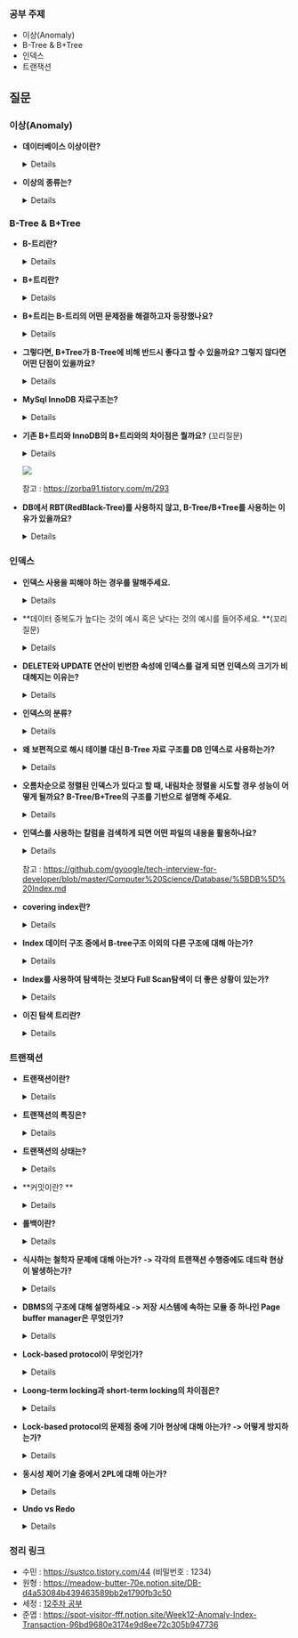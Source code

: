 ### 공부 주제

- 이상(Anomaly)
- B-Tree & B+Tree
- 인덱스
- 트랜잭션


## 질문

### 이상(Anomaly)
- **데이터베이스 이상이란?**
    
    <details>
    이상이란 릴레이션에서 일부 속성들의 종속이나 데이터의 중복으로 인해 데이터 조작시 불일치가 발생하는 것.<br>
    이를 해결하기 위해 정규화를 한다.
    </details>
    
- **이상의 종류는?**
    
    <details>
    삽입이상 : 자료들을 삽입할 때 의도하지 않은 자료까지 삽입해야만 자료를 테이블에 추가가 가능한 이상<br>
    갱신이상 : 중복된 데이터 중 일부만 수정되어 데이터 모순이 일어나는 이상<br>
    삭제이상 : 어떤 정보를 삭제하면, 유용한 다른 정보까지 삭제되어버리는 이상<br>
    </details>
### B-Tree & B+Tree

- **B-트리란?**
    
    <details>
    이진 트리를 확장해서 많은 자식을 갖을 수 있는 균형 트리<br>
    key들이 항상 오름차순으로 정렬되어 구성<br>
    Branch와 Leaf 노드가 key와 data를 저장
    </details>
    
- **B+트리란?**
    
    <details>
    * B트리를 확장해서 데이터의 빠른 접근을 위한 인덱스 역할만 하는 비단말 노드를 추가한 트리(리프들이 연결되어 있음)<br>
    * Branch 노드는 key만 저장-하나의 노드에 더 많은 key를 담을 수 있게 되므로 트리의 높이가 B 트리에 비해 더 낮아진다.(cache hit를 높임)<br>
    * Leaf 노드는 Key와 Data를 저장하고 Linked List로 연결되어 있음(검색에 유용)
    </details>
    
- **B+트리는 B-트리의 어떤 문제점을 해결하고자 등장했나요?**
    
    <details>
    B-트리의 순회작업에 대한 문제점. <br>
        풀 스캔 시 B트리는 모든 노드를 확인해야하지만, B+ 트리의 경우 리프노드에 연결된 연결리스트로 선형 탐색이 가능하다.</details>
    
- **그렇다면, B+Tree가 B-Tree에 비해 반드시 좋다고 할 수 있을까요? 그렇지 않다면 어떤 단점이 있을까요?**

    <details>
        B Tree의 경우 best case에는 루트에서 끝날수 있지만, B+Tree의 경우 무조건 leaf노드까지 가야한다.</details>

- **MySql InnoDB 자료구조는?**

    <details>
    B+트리<br>


- **기존 B+트리와 InnoDB의 B+트리와의 차이점은 뭘까요?** (꼬리질문)

    <details>
        기존 B+트리는 리프노드가 SingleLinkedList이지만, InnoDB의 리프노드는 DoubleLinkedList있고 자식노드로는 SingbleLinkedList로 연결되어있다.</details>

    ![](https://img1.daumcdn.net/thumb/R1280x0/?scode=mtistory2&fname=https%3A%2F%2Fblog.kakaocdn.net%2Fdn%2FCbs9b%2FbtqBVf7DVW2%2F8JOOKlHiwkoTsqbvbTt7R1%2Fimg.png)

    참고 : https://zorba91.tistory.com/m/293

- **DB에서 RBT(RedBlack-Tree)를 사용하지 않고, B-Tree/B+Tree를 사용하는 이유가 있을까요?** 

    <details>RedBlack-Tree는 무조건 하나의 노드에 하나의 데이터 요소만을 저장하므로 어떠한 요소를 탐색하든 참조 포인터 접근이 필수적이다. <br>
    반면, B-Tree는 하나의 노드에 여러 개의 데이터를 저장하므로 각 노드의 데이터 요소를 탐색할 때 참조 포인터 접근 없이 배열의 성질을 이용하여 빠르게 탐색이 가능하다. <br>
        결론적으로 참조 포인터의 접근 수가 B-Tree가 훨씬 적으므로 B-Tree를 인덱스의 자료 구조로 사용한다.</details>

### 인덱스


-  **인덱스 사용을 피해야 하는 경우를 말해주세요.**

    <details>
        데이터 중복도가 높거나 DML이 자주 일어나는 컬럼일 경우.<br></details>

- **데이터 중복도가 높다는 것의 예시 혹은 낮다는 것의 예시를 들어주세요. **(꼬리질문)
    
    <details>
    예를 들어 성별이라는 컬럼이 있다고 하자. (성별은 남자와 여자만 있다고 가정)<br>
    이때 성별에 인덱스를 걸어 봤자 탐색할 수 있는 값이 2개 밖에 없으므로 하나의 성별이 붙은 데이터를 검색하는 데 재수 없으면 Full Scan을 할 수도 있다.<br>
    또한, 인덱스는 내부적으로 Key, Value의 트리 형태로 데이터를 저장하는데, Key가 중복되어 여러 개 존재하면 검색할 대상이 증가한다.<br>
    이러한 이유로 데이터의 중복도가 낮아서 분포도가 높은 컬럼에 대해 인덱스를 사용해야 한다.
    </details>
    
- **DELETE와 UPDATE 연산이 빈번한 속성에 인덱스를 걸게 되면 인덱스의 크기가 비대해지는 이유는?**
    
    <details>
        UPDATE와 DELETE는 기존 인덱스를 삭제하지 않고, '사용하지 않음' 처리를 한다.<br>
    만약 어떤 테이블에 UPDATE와 DELETE가 빈번하게 발생한다면 실제 데이터는 10만 건이지만, 
    인덱스는 100만 건이 넘어가게 되어 SQL문 처리 시 비대해진 인덱스에 의해 오히려 성능이 떨어지게 되는 것이다.
    </details>
    
- **인덱스의 분류?**
    
    <details>
     클러스터 인덱스 - 테이블의 기본 키 (PK)에 대해 적용되는 인덱스<br>
    비클러스터 인덱스 - 테이블의 기본 키 외에 다른 컬럼에 적용된 인덱스<br>
    유니크 인덱스<br>
    -테이블의 기본 키는 아니지만, 중복을 허용하지 않는 Unique 속성이 들어간 컬럼에 적용된 인덱스<br>
    -참고로 클러스터 인덱스는 유니크 인덱스 + Not Null 속성을 띄고 있다.<br>
    -유니크 인덱스도 한꺼번에 비클러스터 인덱스로 보기도 한다. (어쨌든 기본 키는 아니므로)
    </details>
    
- **왜 보편적으로 해시 테이블 대신 B-Tree 자료 구조를 DB 인덱스로 사용하는가?**
    
    <details>
        해시 테이블 내의 데이터는 정렬이 되어 있지 않으므로 부등호 연산이 불가능하다. <br>
    인덱스의 특성상 기준 값보다 크거나 작은 요소를 탐색하는 경우가 많은데, 이러한 이유로 B-Tree를 인덱스의 자료 구조로 사용한다.
    </details>
    
- **오름차순으로 정렬된 인덱스가 있다고 할 때, 내림차순 정렬을 시도할 경우 성능이 어떻게 될까요? B-Tree/B+Tree의 구조를 기반으로 설명해 주세요.**
    
    <details>
    내림차순으로 탐색을 하기 위해서는 오름차순으로 정렬된 인덱스에서 맨 끝부터 탐색을 시작해야 합니다. <br>
    하지만 B-Tree나 B+Tree는 노드를 왼쪽에서 오른쪽으로 저장하므로, 인덱스를 끝에서부터 탐색하는 것은 구조적으로 비효율적입니다. 이로 인해 성능이 저하됩니다. <br>
    <br>
    내림차순으로 정렬된 인덱스를 사용해야 하는 경우, 인덱스를 생성할 때 내림차순으로 정렬된 인덱스를 생성하거나, 
    오름차순으로 정렬된 인덱스를 사용하되, 역순으로 탐색하는 방법을 사용할 수 있습니다. <br>
    후자의 경우, 오름차순으로 정렬된 인덱스를 사용하여 탐색한 후, 결과를 역순으로 반환하는 방법을 사용합니다. <br>
    이 방법은 내림차순으로 정렬된 인덱스를 사용하는 것보다는 성능이 좋지만, 오름차순으로 정렬된 인덱스를 사용하는 것보다는 성능이 떨어집니다.
    </details>
    
- **인덱스를 사용하는 칼럼을 검색하게 되면 어떤 파일의 내용을 활용하나요?**
    
    <details>
    MYI(index 정보 파일) <br>
    </details>
    
    
    참고 : https://github.com/gyoogle/tech-interview-for-developer/blob/master/Computer%20Science/Database/%5BDB%5D%20Index.md
    
- **covering index란?**
    
    <details>
    조회하는 특성들의 index가 모두 cover될 때<br>
    실무에서 조회 성능을 높이기 위해 종종 사용한다.<br>
    인덱스 크기가 증가하고 추가 디스크 공간이 필요하다는 단점이 있다.<br>
    </details>
    
- **Index 데이터 구조 중에서 B-tree구조 이외의 다른 구조에 대해 아는가?**
    
    <details>
    Hash Index, Bitmap Index, R-tree Index, Gist Index
    </details>
 
- **Index를 사용하여 탐색하는 것보다 Full Scan탐색이 더 좋은 상황이 있는가?**
    
    <details>
    table에 데이터가 조금 있을 때, 조회하려는 데이터가 테이블의 상당 부분을 차지할 때<br>
    index 사용할 지 Full Scan할 지는 optimizer가 판단
    </details>
    
- **이진 탐색 트리란?**
    
    <details>
    하나의 부모가 두 개의 자식만 가진 트리
    균형이 맞지 않으면 검색 효율이 선형검색 급으로 떨어진다.
    </details>

### 트랜잭션

- **트랜잭션이란?**

  <details>
  데이터베이스의 상태를 변화시키기 위해 수행하는 작업 단위
  </details>

- **트랜잭션의 특징은?**

  <details>
  Atomicity(원자성) : 트랜잭션이 DB에 모두 반영되거나, 혹은 전혀 반영되지 않아야 한다.<br>
  Consistency(일관성) : 트랜잭션의 작업처리 결과는 항상 일관성 있어야 한다.<br>
  Isolation(독립성) : 둘 이상의 트랜잭션이 동시에 병행 실행되고 있을 때, 어떤 트랜잭션도 다른 트랜잭션 연산에 끼어들 수 없다.<br>
  Durability(지속성) : 트랜잭션이 성공적으로 완료되었으면, 결과는 영구적으로 반영되어야 한다.
  </details>

- **트랜잭션의 상태는?**

  <details>
  활동(Active)- 트랜잭션이 실행 중인 상태<br>
  장애(Fail)-트랜잭션이 실행에 오류가 발생하여 중단한 상태<br>
  철회(Aborted)-트랜잭션이 비정상적으로 종료되어 Rollback 수행하는 상태<br>
  부분 완료(Partially Commit)-트랜잭션이 마지막 연산까지 실행했지만, Commit 연산이 실행되기 직전 상태<br>
  완료(Commmitted)-트랜잭션이 성공적으로 종료되어 commit 연산을 실행한 후의 상태
  </details>

- **커밋이란? **

  <details>
  하나의 트랜잭션이 성공적으로 끝났고, DB가 일관성있는 상태일 때 이를 알려주기 위해 사용하는 연산
  </details>

- **롤백이란?**

  <details>
  롤백은 특정 트랜잭션 또는 트랜잭션 세트를 취소하여 데이터베이스를 이전 상태로 복원하는 작업입니다. <br>
      트랜잭션이 정상적으로 종료되지 않았을 때, Last Consitent state로 RollBack 할 수 있음.
  </details>
    
- **식사하는 철학자 문제에 대해 아는가? -> 각각의 트랜잭션 수행중에도 데드락 현상이 발생하는가?**

  <details>
  각각의 트랜잭션이 필요한 리소스가 다른 트랜잭션에 있을 때 발생할 수 있다.
  </details>
    
- **DBMS의 구조에 대해 설명하세요 -> 저장 시스템에 속하는 모듈 중 하나인 Page buffer manager은 무엇인가?**

  <details>
  (1)질의 처리기와 저장 시스템으로 이루어져 있다. <br>
  (2)Main memory에 유지하는 페이지를 관리하는 모듈. Buffer 관리 정책에 따라, UNDO 복구와 REDO 복구가 요구되거나 그렇지 않게 되므로, transaction 관리에 매우 중요한 결정을 가져온다
  </details>
    
- **Lock-based protocol이 무엇인가?**

  <details>
  데이터 베이스 관리 시스템에서 Lock-based protocol은 데이터 테이블, 인덱스 및 기타 데이터 구조와 같은 공유 리소스에 액세스하는 트랜잭션의 일관성 및 격리성을 보장하는데 사용되는 동시성 제어 메커니즘이다.
  </details>

- **Loong-term locking과 short-term locking의 차이점은?**

  <details>
  Long-term은 일관성을 예방하고, 동시성 레벨을 낮춘다. Short-term은 동시성 레벨을 높이나 일관성을 해칠 수 있다.
  </details>
    
- **Lock-based protocol의 문제점 중에 기아 현상에 대해 아는가? -> 어떻게 방지하는가?**

  <details>
  (1)데이터 베이스의 기아 상태는 트랜잭션 또는 쿼리가 실행에 필요한 리소스를 사용할 수 있음에도 불구하고 다른 트랜잭션 또는 쿼리에 의해 독점되어 해당 리소스를 획득할 수 없는 상황을 말한다. <br>
  (2)어떤 트랜잭션이나 쿼리도 리소스를 무한정 독점할 수 없도록 하는 스케줄링 알고리즘을 사용합니다. 여기에는 모든 트랜잭션과 쿼리가 리소스가 고갈되지 않고 적시에 완료될 수 있도록 우선 순위 대기열, 리소스 선점 및 시간 초과 메커니즘과 같은 기술을 사용하는 것이 포함될 수 있습니다.
  </details>
 
- **동시성 제어 기술 중에서 2PL에 대해 아는가?**

  <details>
  2PL에서 트랜잭션은 성장 단계와 축소 단계로 나뉜다. 성장 단계에서 트랜잭션은 액세스해야 하는 리소스에 대한 잠금을 획득한다. 모든 잠금이 획득되면 트랜잭션은 해당 작업을 실행할 수 있다. 축소 단게에서 트랜잭션은 성장 단계에서 획득한 잠금을 해제한다.
  </details>
    
- **Undo vs Redo**

  <details>
  Undo는 트랜잭션이 실행되기전 데이터 베이스의 이전 상태에 대한 정보를 저장하므로 트랜잭션에 의해 변경된 내용을 취소하고 데이터 베이스를 이전 상태로 복원할 수 있다. <br>
  Redo는 커밋되었지만 시스템 오류로 인해 손실되었을 수 있는 트랜잭션의 변경사항을 다시 적용하는 프로세스를 말한다.
  </details>

### 정리 링크

* 수민 : https://sustco.tistory.com/44 (비밀번호 : 1234)
* 원형 : https://meadow-butter-70e.notion.site/DB-d4a53084b439463589bb2e1790fb3c50
* 세정 : [12주차 공부](https://evening-november-9ec.notion.site/12-47ee424108f04d58896cbe82e65afc69)
* 준엽 : https://spot-visitor-fff.notion.site/Week12-Anomaly-Index-Transaction-96bd9680e3174e9d8ee72c305b947736
